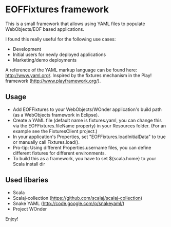 EOFFixtures framework
=====================

This is a small framework that allows using YAML files to populate WebObjects/EOF based applications.
 
I found this really useful for the following use cases:
* Development
* Initial users for newly deployed applications
* Marketing/demo deployments
 
A reference of the YAML markup language can be found here: http://www.yaml.org/.
Inspired by the fixtures mechanism in the Play! framework (http://www.playframework.org/).
 
Usage
-----
* Add EOFFixtures to your WebObjects/WOnder application's build path (as a WebObjects framework in Eclipse).
* Create a YAML file (default name is fixtures.yaml, you can change this via the EOFFixtures.fileName property) in your Resources folder.
    (For an example see the FixturesClient project.)
* In your application's Properties, set "EOFFixtures.loadInitialData" to true or manually call Fixtures.load().
* Pro-tip: Using different Properties.username files, you can define different fixtures for different environments.
* To build this as a framework, you have to set ${scala.home} to your Scala install dir
 
Used libaries
-------------
* Scala
* Scalaj-collection (https://github.com/scalaj/scalaj-collection)
* Snake YAML (http://code.google.com/p/snakeyaml/)
* Project WOnder
 
 
Enjoy!
